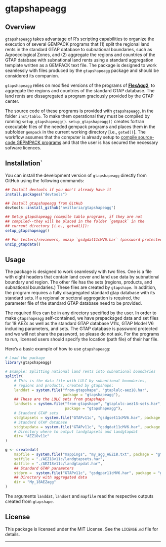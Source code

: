 
# gtapshapeagg

<!-- README.md is generated from README.Rmd. Please edit that file -->

## Overview

`gtapshapeagg` takes advantage of R’s scripting capabilities to organize
the execution of several GEMPACK programs that (1) split the regional
land rents in the standard GTAP database to subnational boundaries, such
as Agroecological Zones, and (2) aggregate the regions and countries of
the GTAP database with subnational land rents using a standard
aggregation template written as a GEMPACK text file. The package is
designed to work seamlessly with files produced by the `gtapshapeagg`
package and should be considered its companion.

`gtapshapeagg` relies on modified versions of the programs of
[**FlexAgg2**]((https://www.gtap.agecon.purdue.edu/databases/flexagg2.asp)),
to aggregate the regions and countries of the standard GTAP database.
The land rents are dissagregated a program graciously provided by the
GTAP center.

The source code of these programs is provided with `gtapshapeagg`, in
the folder `inst/tablo`. To make them operational they must be compiled
by running `setup_gtapshapeagg()`. `setup_gtapshapeagg()` creates
fortran executable files of the needed gempack programs and places them
in the subfolder `gempack` in the current working directory \[i.e.,
`getwd()`\]. The workflow assumes that the computer is already setup to
[compile source-code GEPMPACK
programs](https://www.copsmodels.com/gpinstall.pdf) and that the user is
has secured the necessary sofware licences.

## Installation\`

You can install the development version of `gtapshapeagg` directly from
GitHub using the following commands:

``` r
## Install devtools if you don't already have it
install.packages("devtools")

## Install gtapshapeagg from GitHub
devtools::install_github("nvilloria/gtapshapeagg")

## Setup gtapshapeagg (compile tablo programs, if they are not
## compiled--they will be placed in the folder `gempack` in the
## current directory [i.e., getwd()]):
setup_gtapshapeagg()

## For testers/reviewers, unzip `gsdgdat11cMV6.har` (password protected):
unzip_gtapdata()
```

## Usage

The package is designed to work seamlessly with two files. One is a file
with eight headers that contain land cover and land use data by
subnational boundary and region. The other file has the sets (regions,
products, and subnational boundaries.) These files are created by
`gtapshape`. In addition, the program requires a fully disagregated
standard gtap database with its standard sets. If a regional or sectoral
aggregation is required, the parameter file of the standard GTAP
database need to be provided.

The required files can be in any directory specified by the user. In
order to make `gtapshapeagg` self-contained, we have prepackaged data
and set files for 18 AEZs as well as the standard GTAP database V11c,
GTAP Model V6 including parameters, and sets. The GTAP database is
password protected and we will not share the password, so please do not
ask. For the programs to run, licensed users should specify the location
(path file) of their har file.

Here’s a basic example of how to use `gtapshapeagg`:

``` r
# Load the package
library(gtapshapeagg)

# Example: Splitting national land rents into subnational boundaries
splitlr(
    # This is the data file with LULC by subantional boundaries,
    # regions and products, created by gtapshape:
    landdat = system.file("from-gtapshape", "gtaplulc-aez18.har",
                          package = "gtapshapeagg"),
    ## These are the LULC sets from gtapshape
    landsets = system.file("from-gtapshape", "gtaplulc-aez18-sets.har",
                           package = "gtapshapeagg"),
    # Standard GTAP sets
    stdgtapsets = system.file("GTAPv11c", "gsdgset11cMV6.har", package = "gtapshapeagg"), 
    # Standard GTAP database
    stdgtapdata = system.file("GTAPv11c", "gsdgdat11cMV6.har", package = "gtapshapeagg"),
    # Directory where to output landgtapsets and landgtapdat
    dir= "AEZ18v11c"
)

g <- createdat(
    mapfile = system.file("mappings", "my_agg_AEZ18.txt", package = "gtapshapeagg"),
    setfile = "./AEZ18v11c/landgtapsets.har",
    datfile = "./AEZ18v11c/landgtapdat.har",
    ## Standard GTAP parameters
    stdprm =  system.file("GTAPv11c", "gsdgpar11cMV6.har", package = "gtapshapeagg"),
    ## Directory with aggregated data
    dir = "My_18AEZagg" 
)
```

The arguments `landdat`, `landset` and `mapfile` read the respective
outputs created from `gtapshape`.

## License

This package is licensed under the MIT License. See the `LICENSE.md`
file for details.

------------------------------------------------------------------------
